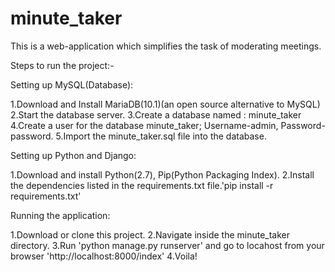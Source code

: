 # minute_taker
This is a web-application which simplifies the task of moderating meetings.

Steps to run the project:-

Setting up MySQL(Database):

1.Download and Install MariaDB(10.1)(an open source alternative to MySQL)
2.Start the database server.
3.Create a database named : minute_taker
4.Create a user for the database minute_taker; Username-admin, Password-password.
5.Import the minute_taker.sql file into the database.

Setting up Python and Django:

1.Download and install Python(2.7), Pip(Python Packaging Index).
2.Install the dependencies listed in the requirements.txt file.'pip install -r requirements.txt'

Running the application:

1.Download or clone this project.
2.Navigate inside the minute_taker directory.
3.Run 'python manage.py runserver' and go to locahost from your browser 'http://localhost:8000/index'
4.Voila!
